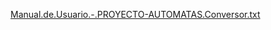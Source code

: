 
[Manual.de.Usuario.-.PROYECTO-AUTOMATAS.Conversor.txt](https://github.com/user-attachments/files/15855660/Manual.de.Usuario.-.PROYECTO-AUTOMATAS.Conversor.txt)
